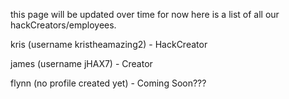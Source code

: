 this page will be updated over time for now here is a list of all our hackCreators/employees.


kris (username kristheamazing2) - HackCreator

james (username jHAX7) - Creator

flynn (no profile created yet) - Coming Soon???

